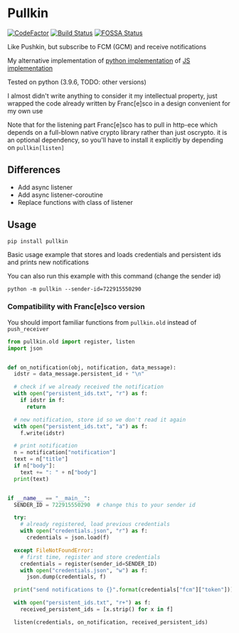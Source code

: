 # Pullkin

[![CodeFactor](https://www.codefactor.io/repository/github/whiteapfel/pullkin/badge/master)](https://www.codefactor.io/repository/github/whiteapfel/pullkin/overview/master)
[![Build Status](https://app.travis-ci.com/WhiteApfel/Pullkin.svg?branch=master)](https://app.travis-ci.com/WhiteApfel/Pullkin)
[![FOSSA Status](https://app.fossa.com/api/projects/git%2Bgithub.com%2FWhiteApfel%2FPullkin.svg?type=shield)](https://app.fossa.com/projects/git%2Bgithub.com%2FWhiteApfel%2FPullkin?ref=badge_shield)

Like Pushkin, but subscribe to FCM (GCM) and receive notifications

My alternative implementation 
of [python implementation](https://github.com/Francesco149/push_receiver) 
of [JS implementation](https://github.com/MatthieuLemoine/push-receiver)

Tested on python (3.9.6, TODO: other versions)

I almost didn't write anything to consider it my intellectual property, 
just wrapped the code already written by Franc[e]sco in a design convenient for my own use 

Note that for the listening part Franc[e]sco has to pull in http-ece which depends
on a full-blown native crypto library rather than just oscrypto. it is
an optional dependency, so you'll have to install it explicitly by depending
on `pullkin[listen]`

## Differences

* Add async listener
* Add async listener-coroutine
* Replace functions with class of listener

## Usage

```shell
pip install pullkin
```

Basic usage example that stores and loads credentials and persistent ids
and prints new notifications

You can also run this example with this command (change the sender id)

```shell
python -m pullkin --sender-id=722915550290
```

### Compatibility with Franc[e]sco version

You should import familiar functions from `pullkin.old` instead of `push_receiver`

```python
from pullkin.old import register, listen
import json


def on_notification(obj, notification, data_message):
  idstr = data_message.persistent_id + "\n"

  # check if we already received the notification
  with open("persistent_ids.txt", "r") as f:
    if idstr in f:
      return

  # new notification, store id so we don't read it again
  with open("persistent_ids.txt", "a") as f:
    f.write(idstr)

  # print notification
  n = notification["notification"]
  text = n["title"]
  if n["body"]:
    text += ": " + n["body"]
  print(text)


if __name__ == "__main__":
  SENDER_ID = 722915550290  # change this to your sender id

  try:
    # already registered, load previous credentials
    with open("credentials.json", "r") as f:
      credentials = json.load(f)

  except FileNotFoundError:
    # first time, register and store credentials
    credentials = register(sender_id=SENDER_ID)
    with open("credentials.json", "w") as f:
      json.dump(credentials, f)

  print("send notifications to {}".format(credentials["fcm"]["token"]))

  with open("persistent_ids.txt", "r+") as f:
    received_persistent_ids = [x.strip() for x in f]

  listen(credentials, on_notification, received_persistent_ids)
```